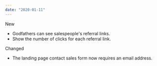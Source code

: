 ```yaml
---
date: "2020-01-11"
---
```


New
- Godfathers can see salespeople's referral links.
- Show the number of clicks for each referral link.

Changed
- The landing page contact sales form now requires an email address.
